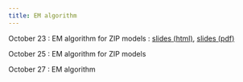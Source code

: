 ```yaml
---
title: EM algorithm
---
```


October 23
: EM algorithm for ZIP models
  : [slides (html)](https://sta712-f23.github.io/slides/lecture_23.html), [slides (pdf)](https://sta712-f23.github.io/slides/lecture_23.pdf)
    
October 25
: EM algorithm for ZIP models
  
October 27
: EM algorithm